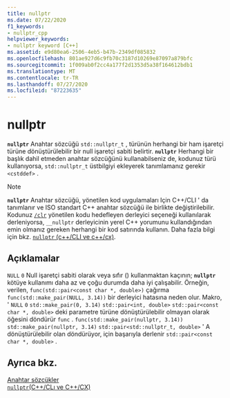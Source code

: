 ```yaml
---
title: nullptr
ms.date: 07/22/2020
f1_keywords:
- nullptr_cpp
helpviewer_keywords:
- nullptr keyword [C++]
ms.assetid: e9d80ea6-2506-4eb5-b47b-2349df085832
ms.openlocfilehash: 801ae927d6c9fb70c3187d10269e87097a879bfc
ms.sourcegitcommit: 1f009ab0f2cc4a177f2d1353d5a38f164612bdb1
ms.translationtype: MT
ms.contentlocale: tr-TR
ms.lasthandoff: 07/27/2020
ms.locfileid: "87223635"
---
```

# <a name="nullptr"></a>nullptr

**`nullptr`** Anahtar sözcüğü `std::nullptr_t` , türünün herhangi bir ham işaretçi türüne dönüştürülebilir bir null işaretçi sabiti belirtir.  **`nullptr`** Herhangi bir başlık dahil etmeden anahtar sözcüğünü kullanabilseniz de, kodunuz türü kullanıyorsa, `std::nullptr_t` üstbilgiyi ekleyerek tanımlamanız gerekir `<cstddef>` .

> [!NOTE]
> **`nullptr`** Anahtar sözcüğü, yönetilen kod uygulamaları Için C++/CLI ' da tanımlanır ve ISO standart C++ anahtar sözcüğü ile birlikte değiştirilebilir. Kodunuz [`/clr`](../build/reference/clr-common-language-runtime-compilation.md) yönetilen kodu hedefleyen derleyici seçeneği kullanılarak derleniyorsa, `__nullptr` derleyicinin yerel C++ yorumunu kullandığından emin olmanız gereken herhangi bir kod satırında kullanın. Daha fazla bilgi için bkz. [ `nullptr` (c++/CLI ve c++/cx)](../extensions/nullptr-cpp-component-extensions.md).

## <a name="remarks"></a>Açıklamalar

`NULL` `0` Null işaretçi sabiti olarak veya sıfır () kullanmaktan kaçının; **`nullptr`** kötüye kullanımı daha az ve çoğu durumda daha iyi çalışabilir.  Örneğin, verilen, `func(std::pair<const char *, double>)` çağırma `func(std::make_pair(NULL, 3.14))` bir derleyici hatasına neden olur.  Makro, ' `NULL` `0` `std::make_pair(0, 3.14)` `std::pair<int, double>` `std::pair<const char *, double>` deki parametre türüne dönüştürülebilir olmayan olarak öğesini döndürür `func` .  `func(std::make_pair(nullptr, 3.14))` `std::make_pair(nullptr, 3.14)` `std::pair<std::nullptr_t, double>` ' A dönüştürülebilir olan döndürüyor, için başarıyla derlenir `std::pair<const char *, double>` .

## <a name="see-also"></a>Ayrıca bkz.

[Anahtar sözcükler](../cpp/keywords-cpp.md)<br/>
[`nullptr`(C++/CLı ve C++/CX)](../extensions/nullptr-cpp-component-extensions.md)
